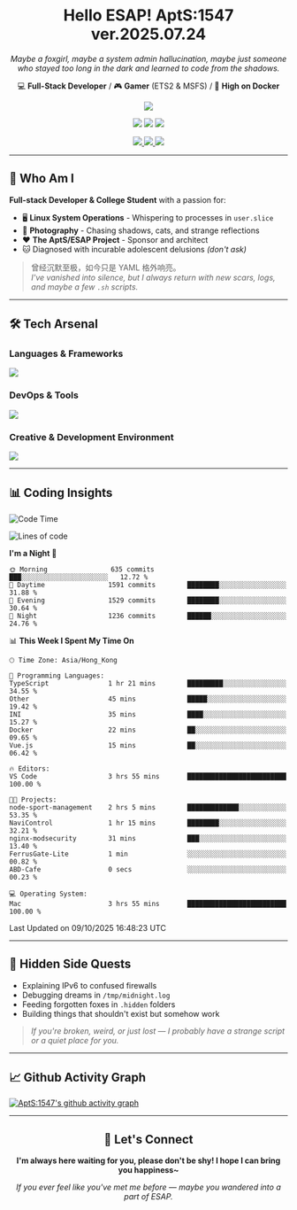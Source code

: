 <div align="center">
  <h1>Hello ESAP! AptS:1547 ver.2025.07.24</h1>
  <p><em>Maybe a foxgirl, maybe a system admin hallucination, maybe just someone who stayed too long in the dark and learned to code from the shadows.</em></p>
  
  <p>
    💻 <strong>Full-Stack Developer</strong> / 🎮 <strong>Gamer</strong> (ETS2 & MSFS) / 🐋 <strong>High on Docker</strong>
  </p>
</div>

<div align="center">
  <p>
    <a href="https://github.com/AptS-1547">
      <img src="https://github-readme-stats.vercel.app/api?username=AptS-1547&show_icons=true&theme=transparent" />
    </a>
  </p>

  <p>
    <img src="https://komarev.com/ghpvc/?username=AptS-1547&color=blue&style=flat-square" />
    <img src="https://img.shields.io/github/followers/AptS-1547?style=flat-square" />
    <img src="https://img.shields.io/github/stars/AptS-1547?style=flat-square" />
  </p>

  <p>
    <a href="https://www.esaps.net/">
      <img src="https://img.shields.io/badge/website-4493f8?style=for-the-badge&logo=About.me&logoColor=white" />
    </a>
    <a href="https://www.esaps.net/feed/">
      <img src="https://img.shields.io/badge/RSS-4493f8?style=for-the-badge&logo=rss&logoColor=white" />
    </a>
    <a href="mailto:apts-1547@esaps.net">
      <img src="https://img.shields.io/badge/Email-4493f8?style=for-the-badge&logo=gmail&logoColor=white" />
    </a>
  </p>
</div>

---

## 🦊 Who Am I

**Full-stack Developer & College Student** with a passion for:
- 🖥️ **Linux System Operations** - Whispering to processes in `user.slice`
- 📸 **Photography** - Chasing shadows, cats, and strange reflections  
- ❤️ **The AptS/ESAP Project** - Sponsor and architect
- 🐱 Diagnosed with incurable adolescent delusions *(don't ask)*

> 曾经沉默至极，如今只是 YAML 格外响亮。  
> *I've vanished into silence, but I always return with new scars, logs, and maybe a few `.sh` scripts.*

---

## 🛠️ Tech Arsenal

### **Languages & Frameworks**
<a href="https://skillicons.dev">
  <img src="https://skillicons.dev/icons?i=py,javascript,typescript,vue,nodejs,php,r,html,css,java,kotlin,go,c,cs,cpp,rust,bash,tailwind" />
</a>

### **DevOps & Tools**
<a href="https://skillicons.dev">
  <img src="https://skillicons.dev/icons?i=docker,git,github,githubactions,jenkins,nginx,cloudflare,workers,grafana,prometheus,sqlite,postgres,mysql,mongodb,redis" />
</a>

### **Creative & Development Environment**
<a href="https://skillicons.dev">
  <img src="https://skillicons.dev/icons?i=vscode,visualstudio,idea,androidstudio,arduino,blender,ps,pr,ae,au" />
</a>

---

## 📊 Coding Insights

<!--START_SECTION:waka-->
![Code Time](http://img.shields.io/badge/Code%20Time-773%20hrs%2044%20mins-blue)

![Lines of code](https://img.shields.io/badge/From%20Hello%20World%20I%27ve%20Written-1.5%20million%20lines%20of%20code-blue)

**I'm a Night 🦉** 

```text
🌞 Morning                635 commits         ███░░░░░░░░░░░░░░░░░░░░░░   12.72 % 
🌆 Daytime                1591 commits        ████████░░░░░░░░░░░░░░░░░   31.88 % 
🌃 Evening                1529 commits        ████████░░░░░░░░░░░░░░░░░   30.64 % 
🌙 Night                  1236 commits        ██████░░░░░░░░░░░░░░░░░░░   24.76 % 
```


📊 **This Week I Spent My Time On** 

```text
🕑︎ Time Zone: Asia/Hong_Kong

💬 Programming Languages: 
TypeScript               1 hr 21 mins        █████████░░░░░░░░░░░░░░░░   34.55 % 
Other                    45 mins             █████░░░░░░░░░░░░░░░░░░░░   19.42 % 
INI                      35 mins             ████░░░░░░░░░░░░░░░░░░░░░   15.27 % 
Docker                   22 mins             ██░░░░░░░░░░░░░░░░░░░░░░░   09.65 % 
Vue.js                   15 mins             ██░░░░░░░░░░░░░░░░░░░░░░░   06.42 % 

🔥 Editors: 
VS Code                  3 hrs 55 mins       █████████████████████████   100.00 % 

🐱‍💻 Projects: 
node-sport-management    2 hrs 5 mins        █████████████░░░░░░░░░░░░   53.35 % 
NaviControl              1 hr 15 mins        ████████░░░░░░░░░░░░░░░░░   32.21 % 
nginx-modsecurity        31 mins             ███░░░░░░░░░░░░░░░░░░░░░░   13.40 % 
FerrusGate-Lite          1 min               ░░░░░░░░░░░░░░░░░░░░░░░░░   00.82 % 
ABD-Cafe                 0 secs              ░░░░░░░░░░░░░░░░░░░░░░░░░   00.23 % 

💻 Operating System: 
Mac                      3 hrs 55 mins       █████████████████████████   100.00 % 
```


 Last Updated on 09/10/2025 16:48:23 UTC
<!--END_SECTION:waka-->

---

## 🌙 Hidden Side Quests

- Explaining IPv6 to confused firewalls
- Debugging dreams in `/tmp/midnight.log`  
- Feeding forgotten foxes in `.hidden` folders
- Building things that shouldn't exist but somehow work

> *If you're broken, weird, or just lost — I probably have a strange script or a quiet place for you.*

---

## 📈 Github Activity Graph

[![AptS:1547's github activity graph](https://github-readme-activity-graph.vercel.app/graph?username=AptS-1547&theme=react-dark)](https://github.com/AptS-1547)

---

<div align="center">
  <h2>🤝 Let's Connect</h2>
  <p><strong>I'm always here waiting for you, please don't be shy! I hope I can bring you happiness~</strong></p>
  
  <em>If you ever feel like you've met me before — maybe you wandered into a part of ESAP.</em>
</div>
